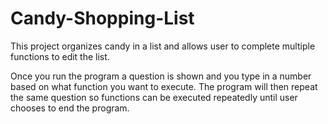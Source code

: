# Candy-Shopping-List
This project organizes candy in a list and allows user to complete multiple functions to edit the list.

Once you run the program a question is shown and you type in a number based on what function you want to execute. The program will then repeat the same question so functions can be executed repeatedly until user chooses to end the program.
